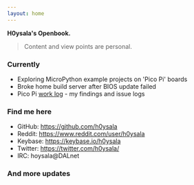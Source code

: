 ```yaml
---
layout: home
---
```


**H0ysala's Openbook.**

> Content and view points are personal.

### Currently

* Exploring MicroPython example projects on 'Pico Pi' boards
* Broke home build server after BIOS update failed
* Pico Pi [work log](/pages/picopi_logs.html) - my findings and issue logs 

### Find me here

* GitHub:    <https://github.com/h0ysala>
* Reddit:    <https://www.reddit.com/user/h0ysala>
* Keybase:   <https://keybase.io/h0ysala>
* Twitter:   <https://twitter.com/h0ysala/>
* IRC:       hoysala@DALnet

### And more updates



